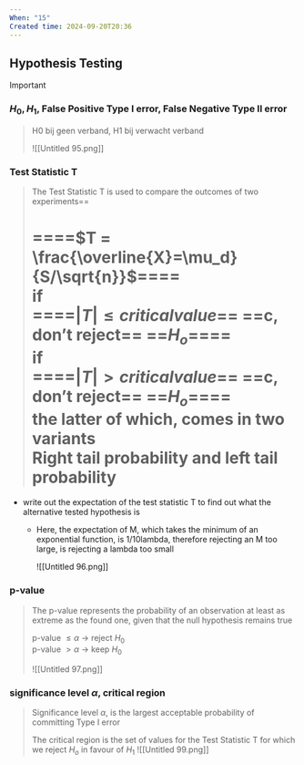 ```yaml
---
When: "15"
Created time: 2024-09-20T20:36
---
```

## Hypothesis Testing

> [!important]
### $H_0, H_1$, False Positive Type I error, False Negative Type II error

> H0 bij geen verband, H1 bij verwacht verband
> 
> ![[Untitled 95.png]]
### Test Statistic T

> The Test Statistic T is used to compare the outcomes of two experiments==  
>   
> ====$T = \frac{\overline{X}=\mu_d}{S/\sqrt{n}}$====  
> if  
> ====$|T| \leq critical value$== ==c, don’t reject== ==$H_o$====  
> if  
> ====$|T| > critical value$== ==c, don’t reject== ==$H_o$====  
> the latter of which, comes in two variants  
> Right tail probability and left tail probability  
> ==
- write out the expectation of the test statistic T to find out what the alternative tested hypothesis is
    - Here, the expectation of M, which takes the minimum of an exponential function, is 1/10lambda, therefore rejecting an M too large, is rejecting a lambda too small
        
        ![[Untitled 96.png]]
        
### p-value

> The p-value represents the probability of an observation at least as extreme as the found one, given that the null hypothesis remains true  
>   
> p-value $\leq \alpha$ → reject $H_0$  
> p-value $> \alpha$ → keep $H_0$
> 
> ![[Untitled 97.png]]
### significance level $\alpha$, critical region

> Significance level $\alpha$, is the largest acceptable probability of committing Type I error  
>   
> The critical region is the set of values for the Test Statistic T for which we reject $H_o$ in favour of $H_1$
![[Untitled 99.png]]